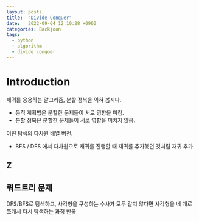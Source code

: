 ```yaml
---
layout: posts
title:  "Divide Conquer"
date:   2022-09-04 12:10:28 +0900
categories: Backjoon
tags:
  - python
  - algorithm
  - divide conquer
---
```


# Introduction

재귀를 응용하는 알고리즘, 분할 정복을 익혀 봅시다.

* 동적 계획법은 분할한 문제들이 서로 영향을 미침.
* 분할 정복은 분할한 문제들이 서로 영향을 미치지 않음.

이진 탐색의 다차원 배열 버전.
- BFS / DFS 에서 다차원으로 재귀를 진행할 때 재귀를 추가했던 것처럼 재귀 추가

## Z

## 쿼드트리 문제

DFS/BFS로 탐색하고, 사각형을 구성하는 수사가 모두 같지 않다면 사각형을 네 개로 쪼개서 다시 탐색하는 과정 반복